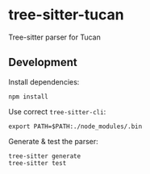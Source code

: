 # tree-sitter-tucan

Tree-sitter parser for Tucan

## Development

Install dependencies:

```
npm install
```

Use correct `tree-sitter-cli`:

```
export PATH=$PATH:./node_modules/.bin
```

Generate & test the parser:

```
tree-sitter generate
tree-sitter test
```
